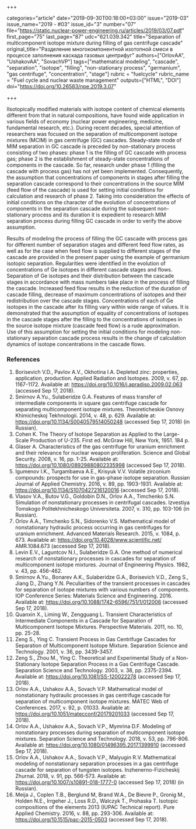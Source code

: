 +++

categories="article"
date="2019-09-30T00:18:00+03:00"
issue="2019-03"
issue_name="2019 - #03"
issue_id="3"
number="07"
file="https://static.nuclear-power-engineering.ru/articles/2019/03/07.pdf"
first_page="75"
last_page="87"
udc="621.039.342"
title="Separation of multicomponent isotope mixture during filling of gas centrifuge cascade"
original_title="Разделение многокомпонентной изотопной смеси в процессе заполнения каскада газовых центрифуг"
authors=["OrlovАА", "UshakovAA", "SovachVP"]
tags=["mathematical modeling", "cascade", "separation", "isotope", "filling", "non-stationary process", "germanium", "gas centrifuge", "concentration", "stage"]
rubric = "fuelcycle"
rubric_name = "Fuel cycle and nuclear waste management"
outputs=["HTML", "DOI"]
doi="https://doi.org/10.26583/npe.2019.3.07"

+++

IIsotopically modified materials with isotope content of chemical elements different from that in natural compositions, have found wide application in various fields of economy (nuclear power engineering, medicine, fundamental research, etc.). During recent decades, special attention of researchers was focused on the separation of multicomponent isotope mixtures (MCIM) in gas centrifuge (GC) cascades. Steady-state mode of MIM separation in GC cascade is preceded by non-stationary process consisting of two phases: phase 1 is the filling of GC cascade with process gas; phase 2 is the establishment of steady-state concentrations of components in the cascade. So far, research under phase 1 (filling the cascade with process gas) has not yet been implemented. Consequently, the assumption that concentrations of components in stages after filling the separation cascade correspond to their concentrations in the source MIM (feed flow of the cascade) is used for setting initial conditions for calculation and research of phase 2. Taking into consideration the effects of initial conditions on the character of the evolution of concentrations of components in the separation cascade during the subsequent non-stationary process and its duration it is expedient to research MIM separation process during filling GC cascade in order to verify the above assumption.

Results of modeling the process of filling the GC cascade with process gas for different number of separation stages and different feed flow rates, as well as for the case when feed flow is supplied to different stages of the cascade are provided in the present paper using the example of germanium isotopic separation. Regularities were identified in the evolution of concentrations of Ge isotopes in different cascade stages and flows. Separation of Ge isotopes and their distribution between the cascade stages in accordance with mass numbers take place in the process of filling the cascade. Increased feed flow results in the reduction of the duration of cascade filling, decrease of maximum concentrations of isotopes and their redistribution over the cascade stages. Concentrations of each of Ge isotopes in the cascade after its filling vary within wide range of values. It is demonstrated that the assumption of equality of concentrations of isotopes in the cascade stages after the filling to the concentrations of isotopes in the source isotope mixture (cascade feed flow) is a rude approximation. Use of this assumption for setting the initial conditions for modeling non-stationary separation cascade process results in the change of calculation dynamics of isotope concentrations in the cascade flows.

### References

1. Borisevich V.D., Pavlov A.V., Okhotina I.A. Depleted zinc: properties, application, production. Applied Radiation and Isotopes. 2009, v. 67, pp. 1167-1172. Available at: https://doi.org/10.1016/j.apradiso.2009.02.063 (accessed Sep 17, 2018).
2. Smirnov A.Yu., Sulaberidze G.A. Features of mass transfer of intermediate components in square gas centrifuge cascade for separating multicomponent isotope mixtures. Theoreticheskie Osnovy Khimicheskoj Tekhnologii. 2014, v. 48, p. 629. Available at: https://doi.org/10.1134/S0040579514050248 (accessed Sep 17, 2018) (in Russian).
3. Cohen K. The Theory of Isotope Separation as Applied to the Large-Scale Production of U-235. First ed. McGraw Hill, New York, 1951. 184 p.
4. Glaser A. Characteristics of the gas centrifuge for uranium enrichment and their relevance for nuclear weapon proliferation. Science and Global Security. 2008, v. 16, pp. 1-25. Available at: https://doi.org/10.1080/08929880802335998 (accessed Sep 17, 2018).
5. Igumenov I.K., Turgambaeva A.E., Krisyuk V.V. Volatile zirconium compounds: prospects for use in gas-phase isotope separation. Russian Journal of Applied Chemistry. 2016, v. 89, pp. 1903-1931. Available at: https://doi.org/10.1134/S1070427216120016 (accessed Sep 17, 2018).
6. Vlasov V.A., Butov V.G., Goldobin D.N., Orlov A.A., Timchenko S.N. Simulation of nonstationary processes in centrifugal cascades. Izvestiya Tomskogo Politekhnicheskogo Universiteta. 2007, v. 310, pp. 103-106 (in Russian).
7. Orlov A.A., Timchenko S.N., Sidorenko V.S. Mathematical model of nonstationary hydraulic process occurring in gas centrifuges for uranium enrichment. Advanced Materials Research. 2015, v. 1084, p. 673. Available at: https://doi.org/10.4028/www.scientific.net/ AMR.1084.673 (accessed Sep 17, 2018).
8. Levin E.V., Laguntcov N.I., Sulaberidze G.A. One method of numerical research of nonstationary processes in cascades for separation of multicomponent isotope mixtures. Journal of Engineering Physics. 1982, v. 43, pp. 456-462.
9. Smirnov A.Yu., Bonarev A.K., Sulaberidze G.A., Borisevich V.D., Zeng S., Jiang D., Zhang Y.N. Peculiarities of the transient processes in cascades for separation of isotope mixtures with various numbers of components. IOP Conference Series: Materials Science and Engineering. 2016. Available at: https://doi.org/10.1088/1742-6596/751/1/012006 (accessed Sep 17, 2018).
10. Quanxin X., Liming W., Zengguang L. Transient Characteristics of Intermediate Components in a Cascade for Separation of Multicomponent Isotope Mixtures. Perspective Materials. 2011, no. 10, pp. 25-28.
11. Zeng S., Ying C. Transient Process in Gas Centrifuge Cascades for Separation of Multicomponent Isotope Mixture. Separation Science and Technology. 2001, v. 36, pp. 3439-3457.
12. Zeng S., Zhou M., Ying C. Theoretical and Experimental Study of a Non-Stationary Isotope Separation Process in a Gas Centrifuge Cascade. Separation Science and Technology. 2003, v. 38, pp. 2375-2394. Available at: https://doi.org/10.1081/SS-120022278 (accessed Sep 17, 2018).
13. Orlov A.A., Ushakov A.A., Sovach V.P. Mathematical model of nonstationary hydraulic processes in gas centrifuge cascade for separation of multicomponent isotope mixtures. MATEC Web of Conferences. 2017, v. 92, p. 01033. Available at: https://doi.org/10.1051/matecconf/20179201033 (accessed Sep 17, 2018).
14. Orlov A.A., Ushakov A.A., Sovach V.P., Mymrina D.F. Modeling of nonstationary processes during separation of multicomponent isotope mixtures. Separation Science and Technology. 2018, v. 53, pp. 796-806. Available at: https://doi.org/10.1080/01496395.2017.1399910 (accessed Sep 17, 2018).
15. Orlov A.A., Ushakov A.A., Sovach V.P., Malyugin R.V. Mathematical modeling of nonstationary separation processes in a gas centrifuge cascade for separation of tungsten isotopes. Inzhenerno-Fizicheskij Zhurnal. 2018, v. 91, pp. 566-573. Available at: https://doi.org/10.1007/s10891-018-1777-0 (accessed Sep 17, 2018) (in Russian).
16. Meija J., Coplen T.B., Berglund M, Brand W.A., De Bievre P., Gronig M., Holden N.E., Irrgeher J., Loss R.D., Walczyk T., Prohaska T. Isotopic compositions of the elements 2013 (IUPAC Technical report). Pure Applied Chemistry. 2016, v. 88, pp. 293-306. Available at: https://doi.org/10.1515/pac-2015-0503 (accessed Sep 17, 2018).